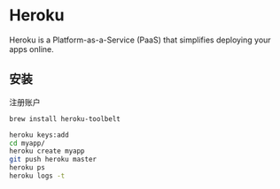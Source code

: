# Heroku

Heroku is a Platform-as-a-Service (PaaS) that simplifies deploying your apps online.

## 安装

注册账户

```sh
brew install heroku-toolbelt

heroku keys:add
cd myapp/
heroku create myapp
git push heroku master
heroku ps
heroku logs -t
```
